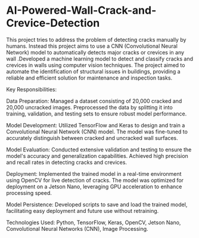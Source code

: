# AI-Powered-Wall-Crack-and-Crevice-Detection

This project tries to address the problem of detecting cracks manually by humans. Instead this project aims to use a CNN (Convolutional Neural Network) model to automatically detects major cracks or crevices in any wall .Developed a machine learning model to detect and classify cracks and crevices in walls using computer vision techniques. The project aimed to automate the identification of structural issues in buildings, providing a reliable and efficient solution for maintenance and inspection tasks.

Key Responsibilities:

Data Preparation: Managed a dataset consisting of 20,000 cracked and 20,000 uncracked images. Preprocessed the data by splitting it into training, validation, and testing sets to ensure robust model performance.

Model Development: Utilized TensorFlow and Keras to design and train a Convolutional Neural Network (CNN) model. The model was fine-tuned to accurately distinguish between cracked and uncracked wall surfaces.

Model Evaluation: Conducted extensive validation and testing to ensure the model's accuracy and generalization capabilities. Achieved high precision and recall rates in detecting cracks and crevices.

Deployment: Implemented the trained model in a real-time environment using OpenCV for live detection of cracks. The model was optimized for deployment on a Jetson Nano, leveraging GPU acceleration to enhance processing speed.

Model Persistence: Developed scripts to save and load the trained model, facilitating easy deployment and future use without retraining.

Technologies Used: Python, TensorFlow, Keras, OpenCV, Jetson Nano, Convolutional Neural Networks (CNN), Image Processing.
